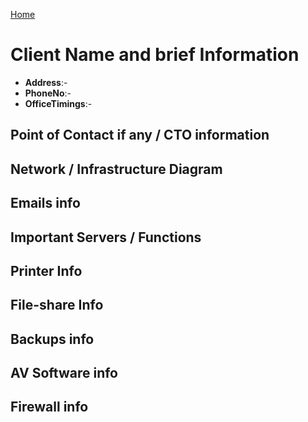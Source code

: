 [Home](README.md)

# Client Name and brief Information

- **Address**:-
- **PhoneNo**:-
- **OfficeTimings**:-

## Point of Contact if any / CTO information


## Network / Infrastructure Diagram


## Emails info


## Important Servers / Functions


## Printer Info


## File-share Info


## Backups info


## AV Software info


## Firewall info